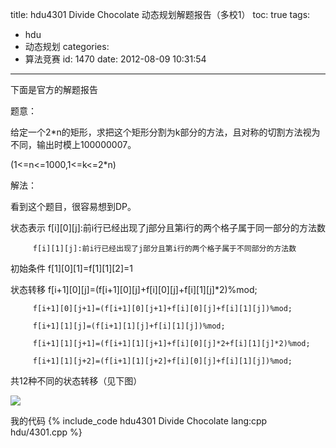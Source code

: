 title: hdu4301 Divide Chocolate 动态规划解题报告（多校1）
toc: true
tags:
  - hdu
  - 动态规划
categories:
  - 算法竞赛
id: 1470
date: 2012-08-09 10:31:54
---

下面是官方的解题报告

题意：

给定一个2*n的矩形，求把这个矩形分割为k部分的方法，且对称的切割方法视为不同，输出时模上100000007。

(1<=n<=1000,1<=k<=2*n)

解法：

看到这个题目，很容易想到DP。

状态表示 f[i][0][j]:前i行已经出现了j部分且第i行的两个格子属于同一部分的方法数

         f[i][1][j]:前i行已经出现了j部分且第i行的两个格子属于不同部分的方法数

初始条件 f[1][0][1]=f[1][1][2]=1

状态转移 f[i+1][0][j]=(f[i+1][0][j]+f[i][0][j]+f[i][1][j]*2)%mod;

         f[i+1][0][j+1]=(f[i+1][0][j+1]+f[i][0][j]+f[i][1][j])%mod;

         f[i+1][1][j]=(f[i+1][1][j]+f[i][1][j])%mod;

         f[i+1][1][j+1]=(f[i+1][1][j+1]+f[i][0][j]*2+f[i][1][j]*2)%mod;

         f[i+1][1][j+2]=(f[i+1][1][j+2]+f[i][0][j]+f[i][1][j])%mod;

共12种不同的状态转移（见下图）

 ![](http://fmn.rrimg.com/fmn059/20120719/1700/b_large_MrQQ_733a000059f71262.jpg)

我的代码
{% include_code hdu4301 Divide Chocolate lang:cpp hdu/4301.cpp %}